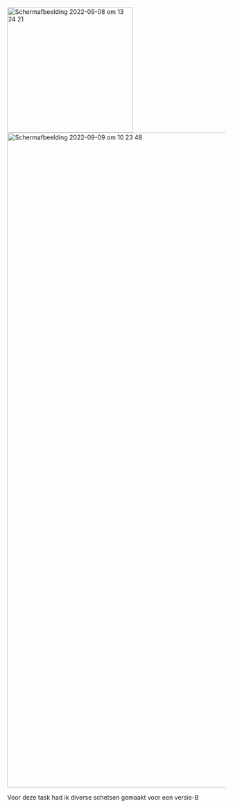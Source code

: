 <img width="290" alt="Schermafbeelding 2022-09-08 om 13 24 21" src="https://user-images.githubusercontent.com/89298385/189343988-1a45c93d-a87e-4feb-942c-0f641624a6af.png">
<img width="1512" alt="Schermafbeelding 2022-09-09 om 10 23 48" src="https://user-images.githubusercontent.com/89298385/189343998-5a7f3b7f-2bd4-4b30-bbe7-5b9594d80e6a.png">

Voor deze task had ik diverse schetsen gemaakt voor een versie-B
